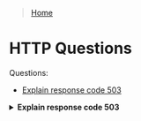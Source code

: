 > [Home](../README.md)

# HTTP Questions

Questions:
- [Explain response code 503](#503)

<details id="503">
<summary><b>Explain response code 503</b></summary>

Error: the server is not ready to handle the request.

<blockquote>
<details><summary>Common causes for error 503?</summary>

The server is down for maintenance or is overloaded.
</details>

<details>
<summary>How and when devs should return a 503 error?</summary>

It should be used for temporary conditions.

The `Retry-After` HTTP header should, if possible, contain the estimated time for the recovery of the service.

</details>

[Source: MDN](https://developer.mozilla.org/en-US/docs/Web/HTTP/Status/503)
</blockquote></details>
